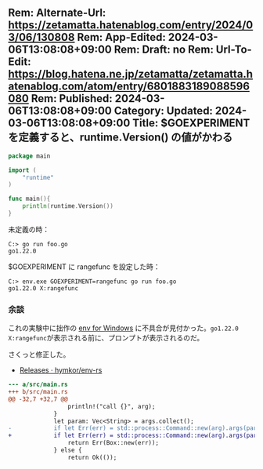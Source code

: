 Rem: Alternate-Url: https://zetamatta.hatenablog.com/entry/2024/03/06/130808
Rem: App-Edited: 2024-03-06T13:08:08+09:00
Rem: Draft: no
Rem: Url-To-Edit: https://blog.hatena.ne.jp/zetamatta/zetamatta.hatenablog.com/atom/entry/6801883189088596080
Rem: Published: 2024-03-06T13:08:08+09:00
Category:
Updated: 2024-03-06T13:08:08+09:00
Title: $GOEXPERIMENT を定義すると、runtime.Version() の値がかわる
---
```go
package main

import (
    "runtime"
)

func main(){
    println(runtime.Version())
}
```

未定義の時：

```
C:> go run foo.go
go1.22.0
```

$GOEXPERIMENT に rangefunc を設定した時：

```
C:> env.exe GOEXPERIMENT=rangefunc go run foo.go
go1.22.0 X:rangefunc
```

### 余談

これの実験中に拙作の [env for Windows][env-rs] に不具合が見付かった。`go1.22.0 X:rangefunc`が表示される前に、プロンプトが表示されるのだ。

さくっと修正した。

+ [Releases · hymkor/env-rs](https://github.com/hymkor/env-rs/releases)

```diff
--- a/src/main.rs
+++ b/src/main.rs
@@ -32,7 +32,7 @@
                 println!("call {}", arg);
             }
             let param: Vec<String> = args.collect();
-            if let Err(err) = std::process::Command::new(arg).args(param).spawn() {
+            if let Err(err) = std::process::Command::new(arg).args(param).status() {
                 return Err(Box::new(err));
             } else {
                 return Ok(());
```

[env-rs]: https://github.com/hymkor/env-rs
